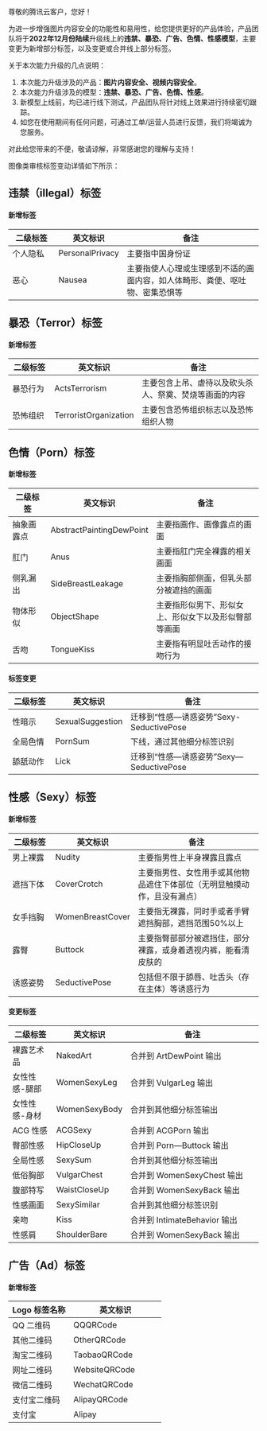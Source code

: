 尊敬的腾讯云客户，您好！ 

为进一步增强图片内容安全的功能性和易用性，给您提供更好的产品体验，产品团队将于**2022年12月份陆续**升级线上的**违禁、暴恐、广告、色情、性感模型**，主要变更为新增部分标签，以及变更或合并线上部分标签。

关于本次能力升级的几点说明：
1. 本次能力升级涉及的产品：**图片内容安全、视频内容安全**。
2. 本次能力升级涉及的模型：**违禁、暴恐、广告、色情、性感**。
3. 新模型上线前，均已进行线下测试，产品团队将针对线上效果进行持续密切跟踪。
4. 如您在使用期间有任何问题，可通过工单/运营人员进行反馈，我们将竭诚为您服务。

       
对此给您带来的不便，敬请谅解，非常感谢您的理解与支持！

图像类审核标签变动详情如下所示：


## 违禁（illegal）标签
#### 新增标签
<table>
<thead>
<tr>
<th width="20%">二级标签</th>
<th width="20%">英文标识</th>
<th width="60%">备注</th>
</tr>
</thead>
<tbody><tr>
<td>个人隐私</td>
<td>PersonalPrivacy</td>
<td>主要指中国身份证</td>
</tr>
<tr>
<td>恶心</td>
<td>Nausea</td>
<td>主要指使人心理或生理感到不适的画面内容，如人体畸形、粪便、呕吐物、密集恐惧等</td>
</tr>
</tbody></table>

## 暴恐（Terror）标签
#### 新增标签
<table>
<thead>
<tr>
<th width="20%">二级标签</th>
<th width="20%">英文标识</th>
<th width="60%">备注</th>
</tr>
</thead>
<tbody><tr>
<td>暴恐行为</td>
<td>ActsTerrorism</td>
<td>主要包含上吊、虐待以及砍头杀人、祭奠、焚烧等画面的内容</td>
</tr>
<tr>
<td>恐怖组织</td>
<td>TerroristOrganization</td>
<td>主要包含恐怖组织标志以及恐怖组织人物</td>
</tr>
</tbody></table>

## 色情（Porn）标签
#### 新增标签
<table>
<thead>
<tr>
<th width="20%">二级标签</th>
<th width="20%">英文标识</th>
<th width="60%">备注</th>
</tr>
</thead>
<tbody><tr>
<td>抽象画露点</td>
<td>AbstractPaintingDewPoint</td>
<td>主要指画作、画像露点的画面</td>
</tr>
<tr>
<td>肛门</td>
<td>Anus</td>
<td>主要指肛门完全裸露的相关画面</td>
</tr>
<tr>
<td>侧乳漏出</td>
<td>SideBreastLeakage</td>
<td>主要指胸部侧面，但乳头部分被遮挡的画面</td>
</tr>
<tr>
<td>物体形似</td>
<td>ObjectShape</td>
<td>主要指形似男下、形似女上、形似女下以及形似臀部等画面</td>
</tr>
<tr>
<td>舌吻</td>
<td>TongueKiss</td>
<td>主要指有明显吐舌动作的接吻行为</td>
</tr>
</tbody></table>

#### 标签变更
<table>
<thead>
<tr>
<th width="20%">二级标签</th>
<th width="20%">英文标识</th>
<th width="60%">备注</th>
</tr>
</thead>
<tbody><tr>
<td>性暗示</td>
<td>SexualSuggestion</td>
<td>迁移到“性感—诱惑姿势”Sexy-SeductivePose</td>
</tr>
<tr>
<td>全局色情</td>
<td>PornSum</td>
<td>下线，通过其他细分标签识别</td>
</tr>
<tr>
<td>舔舐动作</td>
<td>Lick</td>
<td>迁移到“性感—诱惑姿势”Sexy—SeductivePose</td>
</tr>
</tbody></table>

## 性感（Sexy）标签
#### 新增标签
<table>
<thead>
<tr>
<th width="20%">二级标签</th>
<th width="20%">英文标识</th>
<th width="60%">备注</th>
</tr>
</thead>
<tbody><tr>
<td>男上裸露</td>
<td>Nudity</td>
<td>主要指男性上半身裸露且露点</td>
</tr>
<tr>
<td>遮挡下体</td>
<td>CoverCrotch</td>
<td>主要指男性、女性用手或其他物品遮住下体部位（无明显触摸动作，且没有漏点）</td>
</tr>
<tr>
<td>女手挡胸</td>
<td>WomenBreastCover</td>
<td>主要指无裸露，同时手或者手臂遮挡胸部，遮挡范围50%以上</td>
</tr>
<tr>
<td>露臀</td>
<td>Buttock</td>
<td>主要指臀部部分被遮挡住，部分裸露，或身着透视内裤，能看清皮肤的</td>
</tr>
<tr>
<td>诱惑姿势</td>
<td>SeductivePose</td>
<td>包括但不限于舔唇、吐舌头（存在主体）等诱惑行为</td>
</tr>
</tbody></table>

#### 变更标签
<table>
<thead>
<tr>
<th width="20%">二级标签</th>
<th width="20%">英文标识</th>
<th width="60%">备注</th>
</tr>
</thead>
<tbody><tr>
<td>裸露艺术品</td>
<td>NakedArt</td>
<td>合并到 ArtDewPoint 输出</td>
</tr>
<tr>
<td>女性性感-腿部</td>
<td>WomenSexyLeg</td>
<td>合并到 VulgarLeg 输出</td>
</tr>
<tr>
<td>女性性感-身材</td>
<td>WomenSexyBody</td>
<td>合并到其他细分标签输出</td>
</tr>
<tr>
<td>ACG 性感</td>
<td>ACGSexy</td>
<td>合并到 ACGPorn 输出</td>
</tr>
<tr>
<td>臀部性感</td>
<td>HipCloseUp</td>
<td>合并到 Porn—Buttock 输出</td>
</tr>
<tr>
<td>全局性感</td>
<td>SexySum</td>
<td>合并到其他细分标签输出</td>
</tr>
<tr>
<td>低俗胸部</td>
<td>VulgarChest</td>
<td>合并到 WomenSexyChest 输出</td>
</tr>
<tr>
<td>腹部特写</td>
<td>WaistCloseUp</td>
<td>合并到 WomenSexyBack 输出</td>
</tr>
<tr>
<td>性感画面</td>
<td>SexySimilar</td>
<td>合并到其他细分标签识别</td>
</tr>
<tr>
<td>亲吻</td>
<td>Kiss</td>
<td>合并到 IntimateBehavior 输出</td>
</tr>
<tr>
<td>性感肩</td>
<td>ShoulderBare</td>
<td>合并到 WomenSexyBack 输出</td>
</tr>
</tbody></table>

## 广告（Ad）标签

#### 新增标签
<table>
<thead>
<tr>
<th width="40%">Logo 标签名称</th>
<th width="60%">英文标识</th>
</tr>
</thead>
<tbody><tr>
<td>QQ 二维码</td>
<td>QQQRCode</td>
</tr>
<tr>
<td>其他二维码</td>
<td>OtherQRCode</td>
</tr>
<tr>
<td>淘宝二维码</td>
<td>TaobaoQRCode</td>
</tr>
<tr>
<td>网址二维码</td>
<td>WebsiteQRCode</td>
</tr>
<tr>
<td>微信二维码</td>
<td>WechatQRCode</td>
</tr>
<tr>
<td>支付宝二维码</td>
<td>AlipayQRCode</td>
</tr>
<tr>
<td>支付宝</td>
<td>Alipay</td>
</tr>
</tbody></table>

